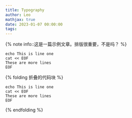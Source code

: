 ```yaml
---
title: Typography
author: Leo
mathjax: true
date: 2023-01-07 00:00:00
tags:
---
```


{% note info::这是一篇示例文章。排版很重要，不是吗？ %}

<!-- more -->

```shell
echo This is line one
cat << EOF
These are more lines
EOF
```

{% folding 折叠的代码块 %}
```shell
echo This is line one
cat << EOF
These are more lines
EOF
```
{% endfolding %}